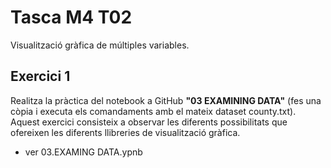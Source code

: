 # Tasca M4 T02
Visualització gràfica de múltiples variables.
## Exercici 1
Realitza la pràctica del notebook a GitHub **"03 EXAMINING DATA"** (fes una còpia i executa els comandaments amb el mateix dataset county.txt). Aquest exercici consisteix a observar les diferents possibilitats que ofereixen les diferents llibreries de visualització gràfica.
* ver 03.EXAMING DATA.ypnb
